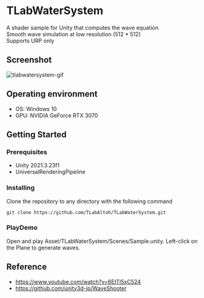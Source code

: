 # TLabWaterSystem
A shader sample for Unity that computes the wave equation  
Smooth wave simulation at low resolution (512 * 512)  
Supports URP only

## Screenshot
![tlabwatersystem-gif](https://github.com/TLabAltoh/TLabWaterSystem/assets/121733943/f95972d2-061d-4b6f-94bf-fb0e1756643d)

## Operating environment
- OS: Windows 10
- GPU: NVIDIA GeForce RTX 3070

## Getting Started
### Prerequisites
- Unity 2021.3.23f1
- UniversalRenderingPipeline
### Installing
Clone the repository to any directory with the following command  
```
git clone https://github.com/TLabAltoh/TLabWaterSystem.git
```
### PlayDemo
Open and play Asset/TLabWaterSystem/Scenes/Sample.unity.
Left-click on the Plane to generate waves.

## Reference
- https://www.youtube.com/watch?v=6EtTI5xC524
- https://github.com/unity3d-jp/WaveShooter
